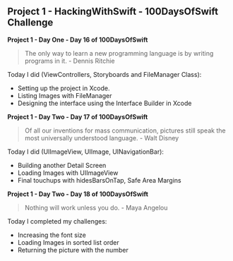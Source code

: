 ## Project 1 - HackingWithSwift - 100DaysOfSwift Challenge


**Project 1 - Day One - Day 16 of 100DaysOfSwift**

>  The only way to learn a new programming language is by writing programs in it. - Dennis Ritchie

Today I did (ViewControllers, Storyboards and FileManager Class):

- Setting up the project in Xcode.
- Listing Images with FileManager
- Designing the interface using the Interface Builder in Xcode

**Project 1 - Day Two - Day 17 of 100DaysOfSwift**

> Of all our inventions for mass communication, pictures still speak the most universally understood language. - Walt Disney

Today I did (UIImageView, UIImage, UINavigationBar):

- Building another Detail Screen
- Loading Images with UIImageView
- Final touchups with hidesBarsOnTap, Safe Area Margins

**Project 1 - Day Two - Day 18 of 100DaysOfSwift**

> Nothing will work unless you do. - Maya Angelou

Today I completed my challenges:

- Increasing the font size
- Loading Images in sorted list order
- Returning the picture with the number
